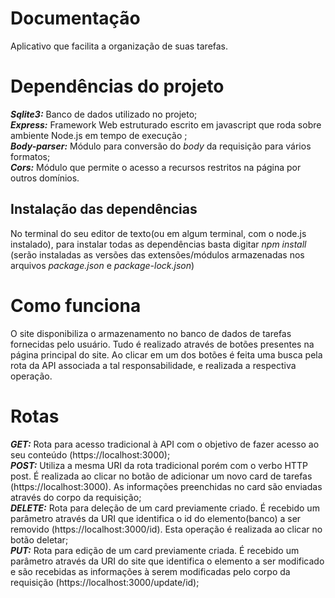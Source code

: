 # Documentação
Aplicativo que facilita a organização de suas tarefas.

# Dependências do projeto

***Sqlite3:*** Banco de dados utilizado no projeto;<br>
***Express:*** Framework Web estruturado escrito em javascript que roda sobre ambiente Node.js em tempo de execução ;<br>
***Body-parser:*** Módulo para conversão do *body* da requisição para vários formatos;<br>
***Cors:*** Módulo que permite o acesso a recursos restritos na página por outros domínios.<br>

## Instalação das dependências

No terminal do seu editor de texto(ou em algum terminal, com o node.js instalado), para instalar todas as dependências basta digitar *npm install* (serão instaladas as versões das extensões/módulos armazenadas nos arquivos *package.json* e *package-lock.json*)<br>

# Como funciona

O site disponibiliza o armazenamento no banco de dados de tarefas fornecidas pelo usuário. Tudo é realizado através de botões presentes na página principal do site. Ao clicar em um dos botões é feita uma busca pela rota da API associada a tal responsabilidade, e realizada a respectiva operação.<br>

# Rotas

***GET:*** Rota para acesso tradicional à API com o objetivo de fazer acesso ao seu conteúdo (https://localhost:3000);<br>
***POST:*** Utiliza a mesma URI da rota tradicional porém com o verbo HTTP post. É realizada ao clicar no botão de adicionar um novo card de tarefas (https://localhost:3000). As informações preenchidas no card são enviadas através do corpo da requisição;<br>
***DELETE:*** Rota para deleção de um card previamente criado. É recebido um parâmetro através da URI que identifica o id do elemento(banco) a ser removido (https://localhost:3000/id). Esta operação é realizada ao clicar no botão deletar;<br>
***PUT:*** Rota para edição de um card previamente criada. É recebido um parâmetro através da URI do site que identifica o elemento a ser modificado e são recebidas as informações à serem modificadas pelo corpo da requisição (https://localhost:3000/update/id);<br>



